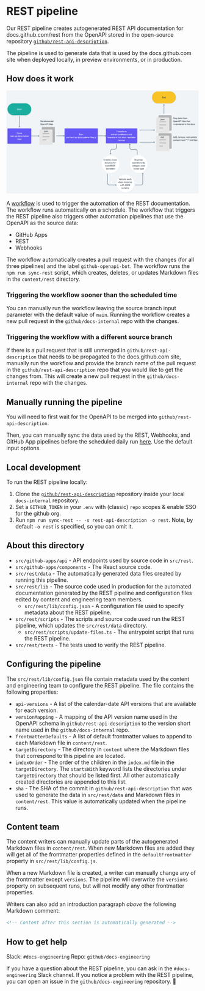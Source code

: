 # REST pipeline

Our REST pipeline creates autogenerated REST API documentation for docs.github.com/rest from the OpenAPI stored in the open-source repository [`github/rest-api-description`](https://github.com/github/rest-api-description).

The pipeline is used to generate data that is used by the docs.github.com site when deployed locally, in preview environments, or in production.

## How does it work

![A flow chart describing how the automation pipeline for REST generates documentation](./rest-pipeline-flowchart.png)

A [workflow](.github/workflows/sync-openapi.yml) is used to trigger the automation of the REST documentation. The workflow runs automatically on a schedule. The workflow that triggers the REST pipeline also triggers other automation pipelines that use the OpenAPI as the source data:

- GitHub Apps
- REST
- Webhooks

The workflow automatically creates a pull request with the changes (for all three pipelines) and the label `github-openapi-bot`. The workflow runs the `npm run sync-rest` script, which creates, deletes, or updates Markdown files in the `content/rest` directory.

### Triggering the workflow sooner than the scheduled time

You can manually run the workflow leaving the source branch input parameter with the default value of `main`. Running the workflow creates a new pull request in the `github/docs-internal` repo with the changes.

### Triggering the workflow with a different source branch

If there is a pull request that is still unmerged in `github/rest-api-description` that needs to be propagated to the docs.github.com site, manually run the workflow and provide the branch name of the pull request in the `github/rest-api-description` repo that you would like to get the changes from. This will create a new pull request in the `github/docs-internal` repo with the changes.

## Manually running the pipeline

You will need to first wait for the OpenAPI to be merged into `github/rest-api-description`.

Then, you can manually sync the data used by the REST, Webhooks, and GitHub App pipelines before the scheduled daily run [here](https://github.com/github/docs-internal/actions/workflows/sync-openapi.yml). Use the default input options.

## Local development

To run the REST pipeline locally:

1. Clone the [`github/rest-api-description`](https://github.com/github/rest-api-description) repository inside your local `docs-internal` repository. 
1. Set a `GITHUB_TOKEN` in your `.env` with (classic) `repo` scopes & enable SSO for the github org. 
1. Run `npm run sync-rest -- -s rest-api-description -o rest`. Note, by default `-o rest` is specified, so you can omit it.

## About this directory

- `src/github-apps/api` - API endpoints used by source code in `src/rest`.
- `src/github-apps/components` - The React source code.
- `src/rest/data` - The automatically generated data files created by running this pipeline.
- `src/rest/lib` - The source code used in production for the automated documentation generated by the REST pipeline and configuration files edited by content and engineering team members.
  - `src/rest/lib/config.json` - A configuration file used to specify metadata about the REST pipeline.
- `src/rest/scripts` - The scripts and source code used run the REST pipeline, which updates the `src/rest/data` directory. 
  - `src/rest/scripts/update-files.ts` - The entrypoint script that runs the REST pipeline.
- `src/rest/tests` - The tests used to verify the REST pipeline.

## Configuring the pipeline

The `src/rest/lib/config.json` file contain metadata used by the content and engineering team to configure the REST pipeline. The file contains the following properties:

- `api-versions` - A list of the calendar-date API versions that are available for each version.
- `versionMapping` - A mapping of the API version name used in the OpenAPI schema in `github/rest-api-description` to the version short name used in the `github/docs-internal` repo.
- `frontmatterDefaults` - A list of default frontmatter values to append to each Markdown file in `content/rest`.
- `targetDirectory` - The directory in `content` where the Markdown files that correspond to this pipeline are located.
- `indexOrder` - The order of the children in the `index.md` file in the `targetDirectory`. The `startsWith` keyword lists the directories under `targetDirectory` that should be listed first. All other automatically created directories are appended to this list.
- `sha` - The SHA of the commit in `github/rest-api-description` that was used to generate the data in `src/rest/data` and Markdown files in `content/rest`. This value is automatically updated when the pipeline runs.

## Content team

The content writers can manually update parts of the autogenerated Markdown files in `content/rest`. When new Markdown files are added they will get all of the frontmatter properties defined in the `defaultFrontmatter` property in `src/rest/lib/config.js`. 

When a new Markdown file is created, a writer can manually change any of the frontmatter except `versions`. The pipeline will overwrite the `versions` property on subsequent runs, but will not modify any other frontmatter properties.

Writers can also add an introduction paragraph _above_ the following Markdown comment:

```markdown
<!-- Content after this section is automatically generated -->
```

## How to get help

Slack: `#docs-engineering`
Repo: `github/docs-engineering`

If you have a question about the REST pipeline, you can ask in the `#docs-engineering` Slack channel. If you notice a problem with the REST pipeline, you can open an issue in the `github/docs-engineering` repository. 🚀 

